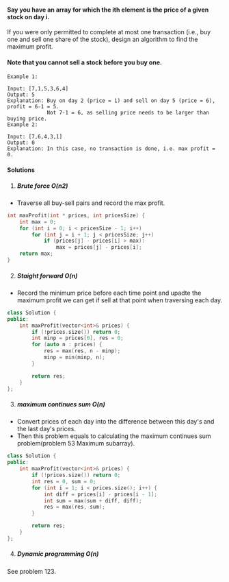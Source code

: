 #### Say you have an array for which the ith element is the price of a given stock on day i.

If you were only permitted to complete at most one transaction (i.e., buy one and sell one share of the stock), design an algorithm to find the maximum profit.

#### Note that you cannot sell a stock before you buy one.

```
Example 1:

Input: [7,1,5,3,6,4]
Output: 5
Explanation: Buy on day 2 (price = 1) and sell on day 5 (price = 6), profit = 6-1 = 5.
             Not 7-1 = 6, as selling price needs to be larger than buying price.
Example 2:

Input: [7,6,4,3,1]
Output: 0
Explanation: In this case, no transaction is done, i.e. max profit = 0.
```

#### Solutions

1. ##### Brute force O(n2)

- Traverse all buy-sell pairs and record the max profit.

```c++
int maxProfit(int * prices, int pricesSize) {
    int max = 0;
    for (int i = 0; i < pricesSize - 1; i++)
        for (int j = i + 1; j < pricesSize; j++)
            if (prices[j] - prices[i] > max):
                max = prices[j] - prices[i];
    return max;
}
```

2. ##### Staight forward O(n)

- Record the minimum price before each time point and upadte the maximum profit we can get if sell at that point when traversing each day.

```c++
class Solution {
public:
    int maxProfit(vector<int>& prices) {
        if (!prices.size()) return 0;
        int minp = prices[0], res = 0;
        for (auto n : prices) {
            res = max(res, n - minp);
            minp = min(minp, n);
        }

        return res;
    }
};
```

3. ##### maximum continues sum O(n)

- Convert prices of each day into the difference between this day's and the last day's prices.
- Then this problem equals to calculating the maximum continues sum problem(problem 53 Maximum subarray).


```c++
class Solution {
public:
    int maxProfit(vector<int>& prices) {
        if (!prices.size()) return 0;
        int res = 0, sum = 0;
        for (int i = 1; i < prices.size(); i++) {
            int diff = prices[i] - prices[i - 1];
            int sum = max(sum + diff, diff);
            res = max(res, sum);
        }

        return res;
    }
};
```

4. ##### Dynamic programming O(n)

See problem 123.